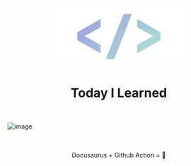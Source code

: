<br/>
<div align="center">
  <img src="https://github.com/devpla/TIL/blob/main/static/img/logo.png?raw=true" width="300px"/>
  <h1>Today I Learned</h1>
</div>

<br/>

![image](https://user-images.githubusercontent.com/87457066/147402088-e736cae7-0a73-4753-9b2e-ed6eb4423b87.png)

<br/>
<br/>

<div align="center">
  Docusaurus + Github Action = 💜
  <br/>
  <br/>
</div>
